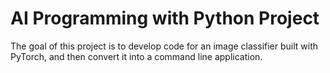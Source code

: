 # AI Programming with Python Project

The goal of this project is to develop code for an image classifier built with PyTorch, and then convert it into a command line application.
